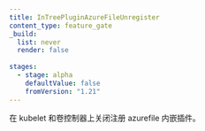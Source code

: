 ```yaml
---
title: InTreePluginAzureFileUnregister
content_type: feature_gate
_build:
  list: never
  render: false
 
stages:
  - stage: alpha
    defaultValue: false
    fromVersion: "1.21" 
---
```


<!--
Stops registering the azurefile in-tree plugin in kubelet
and volume controllers.
-->
在 kubelet 和卷控制器上关闭注册 azurefile 内嵌插件。
